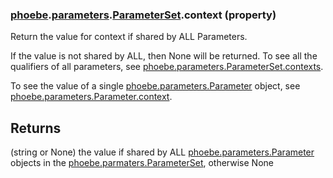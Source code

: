 ### [phoebe](phoebe.md).[parameters](phoebe.parameters.md).[ParameterSet](phoebe.parameters.ParameterSet.md).context (property)




Return the value for context if shared by ALL Parameters.

If the value is not shared by ALL, then None will be returned.  To see
all the qualifiers of all parameters, see [phoebe.parameters.ParameterSet.contexts](phoebe.parameters.ParameterSet.contexts.md).

To see the value of a single [phoebe.parameters.Parameter](phoebe.parameters.Parameter.md) object, see
[phoebe.parameters.Parameter.context](phoebe.parameters.Parameter.context.md).

Returns
--------
(string or None) the value if shared by ALL [phoebe.parameters.Parameter](phoebe.parameters.Parameter.md)
    objects in the [phoebe.parmaters.ParameterSet](phoebe.parmaters.ParameterSet.md), otherwise None

